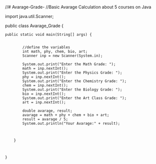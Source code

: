 //# Avarage-Grade-
//Basic Avarage Calculation about 5 courses on Java


import java.util.Scanner;


public class Avarage_Grade {

    public static void main(String[] args) {
        
        
            //define the variables
            int math, phy, chem, bio, art;
            Scanner inp = new Scanner(System.in);
        
            System.out.print("Enter the Math Grade: ");
            math = inp.nextInt();
            System.out.print("Enter the Physics Grade: ");
            phy = inp.nextInt();
            System.out.print("Enter the Chemistry Grade: ");
            chem = inp.nextInt();
            System.out.print("Enter the Biology Grade: ");
            bio = inp.nextInt();
            System.out.print("Enter the Art Class Grade: ");
            art = inp.nextInt();
        
            double avarage, result;
            avarage = math + phy + chem + bio + art;
            result = avarage / 5;
            System.out.println("Your Avarage:" + result);
            
           
            
        }
    
        
        
    }
